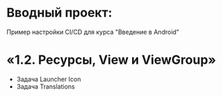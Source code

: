 # Вводный проект:

Пример настройки CI/CD для курса "Введение в Android"

# «1.2. Ресурсы, View и ViewGroup»

- Задача Launcher Icon
- Задача Translations